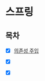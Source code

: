 # 스프링

## 목차

* [x] [의존성 주입](https://github.com/99MinSu/CS-Study/blob/main/Spring/DependencyInjection.md)

* [x] [](https://github.com/99MinSu/CS-Study/blob/main/Spring/)

* [x] [](https://github.com/99MinSu/CS-Study/blob/main/Spring/)
